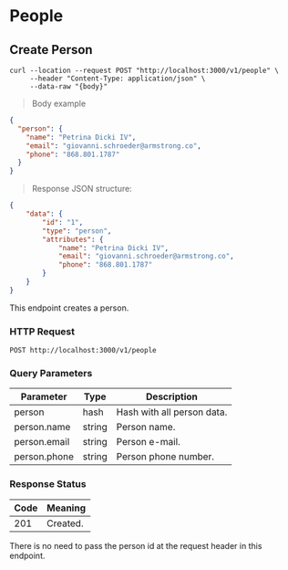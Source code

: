 # People

## Create Person

```shell
curl --location --request POST "http://localhost:3000/v1/people" \
     --header "Content-Type: application/json" \
     --data-raw "{body}"
```

> Body example

```json
{
  "person": {
    "name": "Petrina Dicki IV",
    "email": "giovanni.schroeder@armstrong.co",
    "phone": "868.801.1787"
  }
}
```

> Response JSON structure:

```json
{
    "data": {
        "id": "1",
        "type": "person",
        "attributes": {
            "name": "Petrina Dicki IV",
            "email": "giovanni.schroeder@armstrong.co",
            "phone": "868.801.1787"
        }
    }
}
```

This endpoint creates a person.

### HTTP Request

`POST http://localhost:3000/v1/people`

### Query Parameters

Parameter | Type | Description
--------- | ------- | -----------
person | hash | Hash with all person data.
person.name | string | Person name.
person.email | string | Person e-mail.
person.phone | string | Person phone number.

### Response Status

Code | Meaning
--------- | -------
201 | Created.

<aside class="warning">
There is no need to pass the person id at the request header in this endpoint.
</aside>